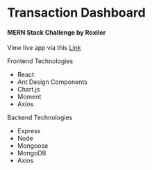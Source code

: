 # Transaction Dashboard
#### MERN Stack Challenge by Roxiler
View live app via this [Link](https://roxiler-transactions-dashboard.onrender.com/)

Frontend Technologies
- React
- Ant Design Components
- Chart.js
- Moment
- Axios

Backend Technologies
- Express
- Node
- Mongoose
- MongoDB
- Axios
